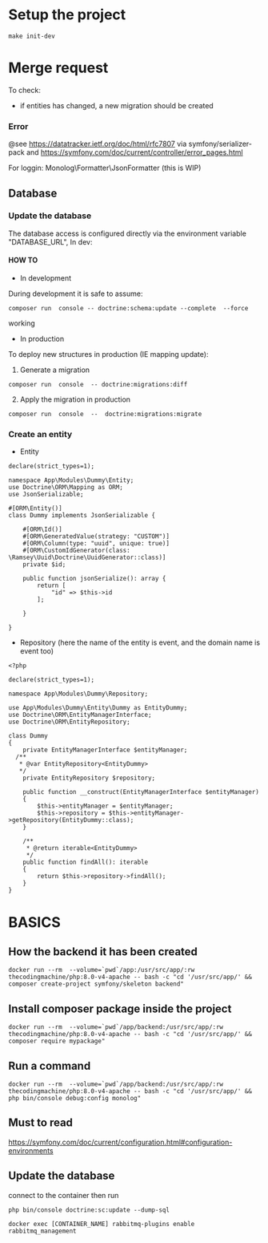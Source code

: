 # Setup the project

```
make init-dev
```

# Merge request

To check:

- if entities has changed, a new migration should be created

### Error

@see https://datatracker.ietf.org/doc/html/rfc7807 via  symfony/serializer-pack and https://symfony.com/doc/current/controller/error_pages.html

For loggin:  Monolog\Formatter\JsonFormatter (this is WIP)
## Database

### Update the database
The database access is configured directly via the environment variable "DATABASE_URL", In dev:

#### HOW TO

- In development

During development it is safe to assume:

```
composer run  console -- doctrine:schema:update --complete  --force
```

working

- In production

To deploy new structures in production (IE mapping update):
1. Generate a migration

```
composer run  console  -- doctrine:migrations:diff
```

2. Apply the migration in production

```
composer run  console  --  doctrine:migrations:migrate
```

### Create an entity

- Entity

```
declare(strict_types=1);

namespace App\Modules\Dummy\Entity;
use Doctrine\ORM\Mapping as ORM;
use JsonSerializable;

#[ORM\Entity()]
class Dummy implements JsonSerializable {

    #[ORM\Id()]
    #[ORM\GeneratedValue(strategy: "CUSTOM")]
    #[ORM\Column(type: "uuid", unique: true)]
    #[ORM\CustomIdGenerator(class: \Ramsey\Uuid\Doctrine\UuidGenerator::class)]
    private $id;

    public function jsonSerialize(): array { 
        return [
            "id" => $this->id
        ];

    }

}
```

- Repository (here the name of the entity is event, and the domain name is event too)


```
<?php

declare(strict_types=1);

namespace App\Modules\Dummy\Repository;

use App\Modules\Dummy\Entity\Dummy as EntityDummy;
use Doctrine\ORM\EntityManagerInterface;
use Doctrine\ORM\EntityRepository;

class Dummy
{
    private EntityManagerInterface $entityManager;
  /**
   * @var EntityRepository<EntityDummy>
   */
    private EntityRepository $repository;

    public function __construct(EntityManagerInterface $entityManager)
    {
        $this->entityManager = $entityManager;
        $this->repository = $this->entityManager->getRepository(EntityDummy::class);
    }

    /**
     * @return iterable<EntityDummy>
     */
    public function findAll(): iterable
    {
        return $this->repository->findAll();
    }
}
```



# BASICS

## How the backend it has been created
```
docker run --rm  --volume=`pwd`/app:/usr/src/app/:rw thecodingmachine/php:8.0-v4-apache -- bash -c "cd '/usr/src/app/' && composer create-project symfony/skeleton backend"
```

## Install composer package inside the project
```
docker run --rm  --volume=`pwd`/app/backend:/usr/src/app/:rw thecodingmachine/php:8.0-v4-apache -- bash -c "cd '/usr/src/app/' && composer require mypackage"
```

## Run a command
```
docker run --rm  --volume=`pwd`/app/backend:/usr/src/app/:rw thecodingmachine/php:8.0-v4-apache -- bash -c "cd '/usr/src/app/' && php bin/console debug:config monolog"
```

## Must to read

https://symfony.com/doc/current/configuration.html#configuration-environments

## Update the database


connect to the container then run

```
php bin/console doctrine:sc:update --dump-sql

docker exec [CONTAINER_NAME] rabbitmq-plugins enable rabbitmq_management